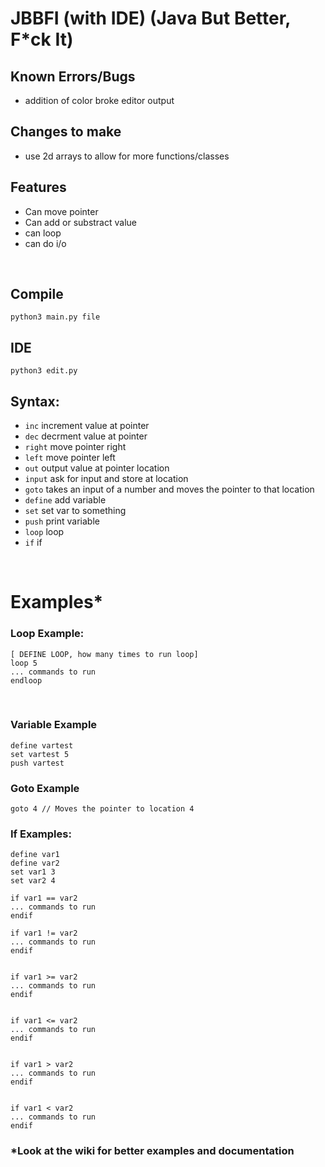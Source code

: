 
# JBBFI (with IDE) (Java But Better, F*ck It)

## Known Errors/Bugs
 - addition of color broke editor output
 
## Changes to make
 - use 2d arrays to allow for more functions/classes

## Features
 - Can move pointer
 - Can add or substract value
 - can loop 
 - can do i/o
<br>

## Compile
`python3 main.py file`

## IDE
`python3 edit.py`

## Syntax:
- `inc` increment value at pointer
- `dec` decrment value at pointer
- `right` move pointer right
- `left` move pointer left
- `out` output value at pointer location
- `input` ask for input and store at location
- `goto` takes an input of a number and moves the pointer to that location
- `define` add variable
- `set` set var to something
- `push` print variable
- `loop` loop
- `if` if
<br>

# Examples*

### Loop Example:
```
[ DEFINE LOOP, how many times to run loop]
loop 5
... commands to run
endloop
```
<br>

### Variable Example
```
define vartest
set vartest 5
push vartest
```

### Goto Example
```
goto 4 // Moves the pointer to location 4
```

### If Examples:
```
define var1
define var2
set var1 3
set var2 4

if var1 == var2
... commands to run
endif

if var1 != var2
... commands to run
endif


if var1 >= var2
... commands to run
endif


if var1 <= var2
... commands to run
endif


if var1 > var2
... commands to run
endif


if var1 < var2
... commands to run
endif

```

### *Look at the wiki for better examples and documentation
